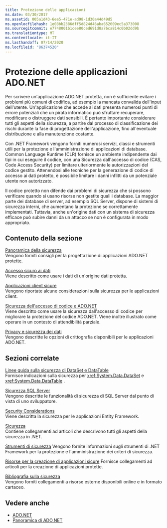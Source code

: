 ```yaml
---
title: Protezione delle applicazioni
ms.date: 03/30/2017
ms.assetid: 005a1d43-6ee5-471e-ad98-1d30a44d49d5
ms.openlocfilehash: 1e08bb2386dff5d824d46aba652609ec5a373008
ms.sourcegitcommit: e7748001b1cee80ced691d8a76ca814c0b02dd9b
ms.translationtype: MT
ms.contentlocale: it-IT
ms.lasthandoff: 07/14/2020
ms.locfileid: "86374520"
---
```

# <a name="securing-adonet-applications"></a>Protezione delle applicazioni ADO.NET

Per scrivere un'applicazione ADO.NET protetta, non è sufficiente evitare i problemi più comuni di codifica, ad esempio la mancata convalida dell'input dell'utente. Un'applicazione che accede ai dati presenta numerosi punti di errore potenziali che un pirata informatico può sfruttare recuperare, modificare o distruggere dati sensibili. È pertanto importante considerare tutti gli aspetti della sicurezza, a partire dal processo di classificazione dei rischi durante la fase di progettazione dell'applicazione, fino all'eventuale distribuzione e alla manutenzione costante.  
  
Con .NET Framework vengono forniti numerosi servizi, classi e strumenti utili per la protezione e l'amministrazione di applicazioni di database. Common Language Runtime (CLR) fornisce un ambiente indipendente dai tipi in cui eseguire il codice, con una Sicurezza dall'accesso di codice (CAS, Code Access Security) per limitare ulteriormente le autorizzazioni del codice gestito. Attenendosi alle tecniche per la generazione di codice di accesso ai dati protetto, è possibile limitare i danni inflitti da un potenziale utente non autorizzato.  
  
Il codice protetto non difende dai problemi di sicurezza che si possono verificare quando si usano risorse non gestite quali i database. La maggior parte dei database di server, ad esempio SQL Server, dispone di sistemi di sicurezza interni, che aumentano la protezione se correttamente implementati. Tuttavia, anche un'origine dati con un sistema di sicurezza efficace può subire danni da un attacco se non è configurata in modo appropriato.  
  
## <a name="in-this-section"></a>Contenuto della sezione

 [Panoramica della sicurezza](security-overview.md)  
 Vengono forniti consigli per la progettazione di applicazioni ADO.NET protette.  
  
 [Accesso sicuro ai dati](secure-data-access.md)  
 Viene descritto come usare i dati di un'origine dati protetta.  
  
 [Applicazioni client sicure](secure-client-applications.md)  
 Vengono riportate alcune considerazioni sulla sicurezza per le applicazioni client.  
  
 [Sicurezza dell'accesso di codice e ADO.NET](code-access-security.md)  
 Viene descritto come usare la sicurezza dall'accesso di codice per migliorare la protezione del codice ADO.NET. Viene inoltre illustrato come operare in un contesto di attendibilità parziale.  
  
 [Privacy e sicurezza dei dati](privacy-and-data-security.md)  
 Vengono descritte le opzioni di crittografia disponibili per le applicazioni ADO.NET.  
  
## <a name="related-sections"></a>Sezioni correlate

 [Linee guida sulla sicurezza di DataSet e DataTable](dataset-datatable-dataview/security-guidance.md)  
 Fornisce indicazioni sulla sicurezza per <xref:System.Data.DataSet> e <xref:System.Data.DataTable> .

 [Sicurezza SQL Server](./sql/sql-server-security.md)  
 Vengono descritte le funzionalità di sicurezza di SQL Server dal punto di vista di uno sviluppatore.  
  
 [Security Considerations](./ef/security-considerations.md)  
 Viene descritta la sicurezza per le applicazioni Entity Framework.  
  
 [Sicurezza](../../../standard/security/index.md)  
 Contiene collegamenti ad articoli che descrivono tutti gli aspetti della sicurezza in .NET.  
  
 [Strumenti di sicurezza](https://docs.microsoft.com/previous-versions/visualstudio/visual-studio-2008/7w3fd0wb(v=vs.90))  
 Vengono fornite informazioni sugli strumenti di .NET Framework per la protezione e l'amministrazione dei criteri di sicurezza.  
  
 [Risorse per la creazione di applicazioni sicure](https://docs.microsoft.com/previous-versions/visualstudio/visual-studio-2010/ms165101(v=vs.100))  
 Fornisce collegamenti ad articoli per la creazione di applicazioni protette.  
  
 [Bibliografia sulla sicurezza](/visualstudio/ide/securing-applications)  
 Vengono forniti collegamenti a risorse esterne disponibili online e in formato cartaceo.  
  
## <a name="see-also"></a>Vedere anche

- [ADO.NET](index.md)
- [Panoramica di ADO.NET](ado-net-overview.md)
